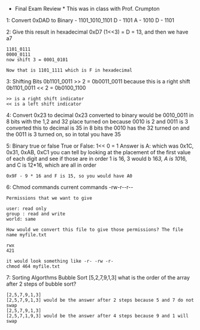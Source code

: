 * Final Exam Review * 
This was in class with Prof. Crumpton


1: Convert 0xDAD to Binary - 1101_1010_1101
    D - 1101
    A - 1010
    D - 1101

2: Give this result in hexadecimal 
    0xD7 (1<<3) = D = 13, and then we have a7

    1101_0111
    0000_0111 
    now shift 3 = 0001_0101

    Now that is 1101_1111 which is F in hexadecimal
3: Shifting Bits
    0b1101_0011 >> 2 = 0b0011_0011 because this is a right shift
    0b1101_0011 << 2 = 0b0100_1100

    >> is a right shift indicator
    << is a left shift indicator

4: Convert 0x23 to decimal
    0x23 converted to binary would be 0010_0011 in 8 bits with the 1,2 and 32 place turned on because 0010 is 2 and 0011 is 3
    converted this to decimal is 35
    in 8 bits the 0010 has the 32 turned on and the 0011 is 3 turned on, so in total you have 35

5: Binary true or false
    True or False: 1<< 0 = 1
    Answer is A: which was 0x1C, 0x31, 0xAB, 0xC1
    you can tell by looking at the placement of the first value of each digit and see if those are in order
    1 is 16, 3 would b 16*3, A is 10*16, and C is 12*16, which are all in order

    0x9F - 9 * 16 and F is 15, so you would have A0

6: Chmod commands
    current commands
    -rw-r--r--

    Permissions that we want to give

    user: read only
    group : read and write
    world: same

    How would we convert this file to give those permissions? The file name myfile.txt

    rwx 
    421

    it would look something like -r- -rw -r-
    chmod 464 myfile.txt 

7: Sorting Algorthms
    Bubble Sort
    [5,2,7,9,1,3] what is the order of the array after 2 steps of bubble sort?

    [2,5,7,9,1,3]
    [2,5,7,9,1,3] would be the answer after 2 steps because 5 and 7 do not swap
    [2,5,7,9,1,3]
    [2,5,7,1,9,3] would be the answer after 4 steps because 9 and 1 will swap
